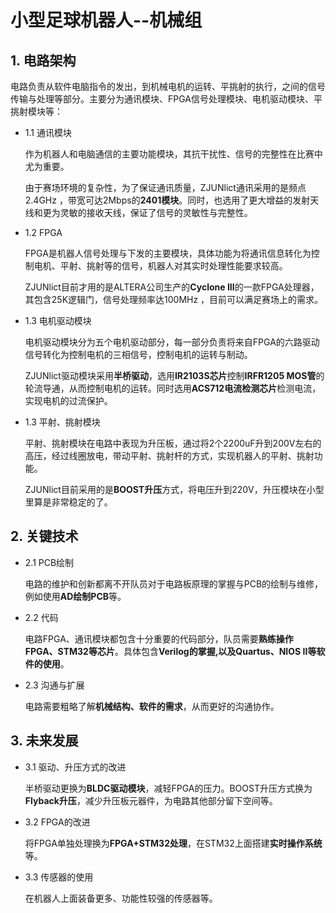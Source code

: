 # 小型足球机器人--机械组

## 1. 电路架构

电路负责从软件电脑指令的发出，到机械电机的运转、平挑射的执行，之间的信号传输与处理等部分。主要分为通讯模块、FPGA信号处理模块、电机驱动模块、平挑射模块等：

* 1.1 通讯模块

	作为机器人和电脑通信的主要功能模块，其抗干扰性、信号的完整性在比赛中尤为重要。

	由于赛场环境的复杂性，为了保证通讯质量，ZJUNlict通讯采用的是频点2.4GHz ，带宽可达2Mbps的**2401模块**。同时，也选用了更大增益的发射天线和更为灵敏的接收天线，保证了信号的灵敏性与完整性。


* 1.2 FPGA

	FPGA是机器人信号处理与下发的主要模块，具体功能为将通讯信息转化为控制电机、平射、挑射等的信号，机器人对其实时处理性能要求较高。

	ZJUNlict目前才用的是ALTERA公司生产的**Cyclone III**的一款FPGA处理器，其包含25K逻辑门，信号处理频率达100MHz ，目前可以满足赛场上的需求。

* 1.3 电机驱动模块

	电机驱动模块分为五个电机驱动部分，每一部分负责将来自FPGA的六路驱动信号转化为控制电机的三相信号，控制电机的运转与制动。

	ZJUNlict驱动模块采用**半桥驱动**，选用**IR2103S芯片**控制**IRFR1205 MOS管**的轮流导通，从而控制电机的运转。同时选用**ACS712电流检测芯片**检测电流，实现电机的过流保护。

* 1.3 平射、挑射模块

	平射、挑射模块在电路中表现为升压板，通过将2个2200uF升到200V左右的高压，经过线圈放电，带动平射、挑射杆的方式，实现机器人的平射、挑射功能。

	ZJUNlict目前采用的是**BOOST升压**方式，将电压升到220V，升压模块在小型里算是非常稳定的了。


## 2. 关键技术

* 2.1 PCB绘制

	电路的维护和创新都离不开队员对于电路板原理的掌握与PCB的绘制与维修，例如使用**AD绘制PCB**等。

* 2.2 代码

	电路FPGA、通讯模块都包含十分重要的代码部分，队员需要**熟练操作FPGA、STM32等芯片**。具体包含**Verilog的掌握,以及Quartus、NIOS II等软件的使用**。

* 2.3 沟通与扩展

	电路需要粗略了解**机械结构、软件的需求**，从而更好的沟通协作。


## 3. 未来发展

* 3.1 驱动、升压方式的改进

	半桥驱动更换为**BLDC驱动模块**，减轻FPGA的压力。BOOST升压方式换为**Flyback升压**，减少升压板元器件，为电路其他部分留下空间等。

* 3.2 FPGA的改进

	将FPGA单独处理换为**FPGA+STM32处理**，在STM32上面搭建**实时操作系统**等。

* 3.3 传感器的使用

	在机器人上面装备更多、功能性较强的传感器等。




